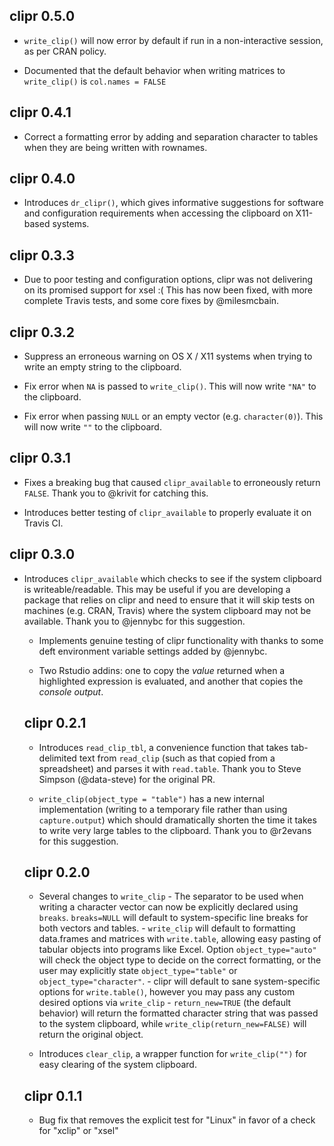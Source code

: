 ## clipr 0.5.0

- `write_clip()` will now error by default if run in a non-interactive session,
as per CRAN policy.

- Documented that the default behavior when writing matrices to `write_clip()`
is `col.names = FALSE`

## clipr 0.4.1

- Correct a formatting error by adding and separation character to tables when
they are being written with rownames.

## clipr 0.4.0

- Introduces `dr_clipr()`, which gives informative suggestions for software and
configuration requirements when accessing the clipboard on X11-based systems.

## clipr 0.3.3

- Due to poor testing and configuration options, clipr was not delivering on its
promised support for xsel :( This has now been fixed, with more complete Travis 
tests, and some core fixes by @milesmcbain.

## clipr 0.3.2

- Suppress an erroneous warning on OS X / X11 systems when trying to write an 
empty string to the clipboard.

- Fix error when `NA` is passed to `write_clip()`. This will now write `"NA"` to
the clipboard.

- Fix error when passing `NULL` or an empty vector (e.g. `character(0)`). This 
will now write `""` to the clipboard.

## clipr 0.3.1

- Fixes a breaking bug that caused `clipr_available` to erroneously return 
`FALSE`. Thank you to @krivit for catching this.

- Introduces better testing of `clipr_available` to properly evaluate it on 
Travis CI.

## clipr 0.3.0

- Introduces `clipr_available` which checks to see if the system clipboard is 
writeable/readable. This may be useful if you are developing a package that 
relies on clipr and need to ensure that it will skip tests on machines (e.g. 
CRAN, Travis) where the system clipboard may not be available. Thank you to
@jennybc for this suggestion.
  
  - Implements genuine testing of clipr functionality with thanks to some deft 
  environment variable settings added by @jennybc.
  
  - Two Rstudio addins: one to copy the _value_ returned when a highlighted 
  expression is evaluated, and another that copies the _console output_.
  
  ## clipr 0.2.1
  
  - Introduces `read_clip_tbl`, a convenience function that takes tab-delimited 
  text from `read_clip` (such as that copied from a spreadsheet) and parses it 
  with `read.table`. Thank you to Steve Simpson (@data-steve) for the original 
  PR.
  
  - `write_clip(object_type = "table")` has a new internal implementation 
  (writing to a temporary file rather than using `capture.output`) which should 
  dramatically shorten the time it takes to write very large tables to the 
  clipboard. Thank you to @r2evans for this suggestion.
  
  ## clipr 0.2.0
  
  - Several changes to `write_clip` - The separator to be used when writing a 
  character vector can now be explicitly declared using `breaks`. `breaks=NULL` 
  will default to system-specific line breaks for both vectors and tables. - 
  `write_clip` will default to formatting data.frames and matrices with 
  `write.table`, allowing easy pasting of tabular objects into programs like 
  Excel. Option `object_type="auto"` will check the object type to decide on the
  correct formatting, or the user may explicitly state `object_type="table"` or 
  `object_type="character"`. - clipr will default to sane system-specific 
  options for `write.table()`, however you may pass any custom desired options 
  via `write_clip` - `return_new=TRUE` (the default behavior) will return the 
  formatted character string that was passed to the system clipboard, while 
  `write_clip(return_new=FALSE)` will return the original object.
  
  - Introduces `clear_clip`, a wrapper function for `write_clip("")` for easy 
  clearing of the system clipboard.
  
  ## clipr 0.1.1
  
  - Bug fix that removes the explicit test for "Linux" in favor of a check for 
  "xclip" or "xsel"
